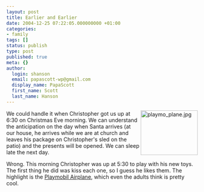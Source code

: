 ```yaml
---
layout: post
title: Earlier and Earlier
date: 2004-12-25 07:22:05.000000000 +01:00
categories:
- family
tags: []
status: publish
type: post
published: true
meta: {}
author:
  login: shanson
  email: papascott-wp@gmail.com
  display_name: PapaScott
  first_name: Scott
  last_name: Hanson
---
```

<p><a href="http://store.playmobilusa.com/is-bin/INTERSHOP.enfinity/eCS/Store/en/-/USD/PM_DisplayProductInformation-Start;sid=fczBM3YGcUPBIjfLe63NFbg0OnNIO01W6-U=?ProductSKU=3185&CategoryName=US_storefront&PLS=0#"><img alt="playmo_plane.jpg" src="http://www.papascott.de/archives/fotos/playmo_plane.jpg" width="150" height="118" border="0" align="right" /></a> We could handle it when Christopher got us up at 6:30 on Christmas Eve morning. We can understand the anticipation on the day when Santa arrives (at our house, he arrives while we are at church and leaves his package on Christopher's sled on the patio) and the presents will be opened. We can sleep late the next day.</p>
<p>Wrong. This morning Christopher was up at 5:30 to play with his new toys. The first thing he did was kiss each one, so I guess he likes them. The highlight is the <a href="http://http://store.playmobilusa.com/is-bin/INTERSHOP.enfinity/eCS/Store/en/-/USD/PM_DisplayProductInformation-Start;sid=fczBM3YGcUPBIjfLe63NFbg0OnNIO01W6-U=?ProductSKU=3185&CategoryName=US_storefront&PLS=0#">Playmobil Airplane</a>, which even the adults think is pretty cool.</p>
